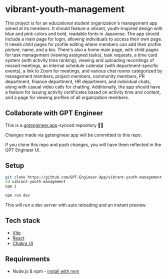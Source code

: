 # vibrant-youth-management

This project is for an educational student organization's management app aimed at its members. It should feature a vibrant, youth-inspired design with blue and pink colors and bold, readable fonts in Japanese. The app should include a main page for login, allowing individuals to access their own page. It needs child pages for profile editing where members can add their profile picture, name, and a bio. There's also a home main page, with child pages for task management (viewing assigned tasks), task requests, a time card system (with activity time ranking), viewing and uploading recordings of missed meetings, an internal schedule calendar (with department-specific events), a link to Zoom for meetings, and various chat rooms categorized by management members, project members, community members, PR department, finance department, HR department, and individual chats, along with casual video calls for chatting. Additionally, the app should have a feature for issuing activity certificates based on activity time and content, and a page for viewing profiles of all organization members.

## Collaborate with GPT Engineer

This is a [gptengineer.app](https://gptengineer.app)-synced repository 🌟🤖

Changes made via gptengineer.app will be committed to this repo.

If you clone this repo and push changes, you will have them reflected in the GPT Engineer UI.

## Setup

```sh
git clone https://github.com/GPT-Engineer-App/vibrant-youth-management.git
cd vibrant-youth-management
npm i
```

```sh
npm run dev
```

This will run a dev server with auto reloading and an instant preview.

## Tech stack

- [Vite](https://vitejs.dev/)
- [React](https://react.dev/)
- [Chakra UI](https://chakra-ui.com/)

## Requirements

- Node.js & npm - [install with nvm](https://github.com/nvm-sh/nvm#installing-and-updating)
